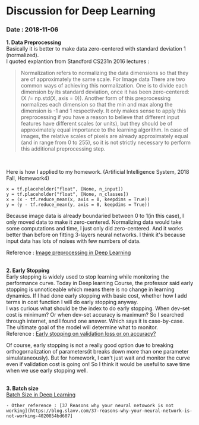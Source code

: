# Discussion for Deep Learning 

### Date : 2018-11-06

__1. Data Preprocessing__ <br>
Basically it is better to make data zero-centered with standard deviation 1 (normalized). <br>
I quoted explantion from Standford CS231n 2016 lectures :
> Normalization refers to normalizing the data dimensions so that they are of approximately the same scale. For Image data There are two common ways of achieving this normalization. One is to divide each dimension by its standard deviation, once it has been zero-centered:
(X /= np.std(X, axis = 0)). Another form of this preprocessing normalizes each dimension so that the min and max along the dimension is -1 and 1 respectively. It only makes sense to apply this preprocessing if you have a reason to believe that different input features have different scales (or units), but they should be of approximately equal importance to the learning algorithm. In case of images, the relative scales of pixels are already approximately equal (and in range from 0 to 255), so it is not strictly necessary to perform this additional preprocessing step.
<br>

Here is how I applied to my homework. (Artificial Intelligence System, 2018 Fall, Homework4)

    x = tf.placeholder("float", [None, n_input])
    y = tf.placeholder("float", [None, n_classes])
    x = (x - tf.reduce_mean(x, axis = 0, keepdims = True))
    y = (y - tf.reduce_mean(y, axis = 0, keepdims = True))

Because image data is already boundaried between 0 to 1(in this case), I only moved data to make it zero-centered. Normalizing data would take some computations and time, I just only did zero-centered. And it works better than before on fitting 3-layers neural networks. I think it's because input data has lots of noises with few numbers of data.

Reference : [Image preprocessing in Deep Learning](https://stackoverflow.com/questions/41428868/image-preprocessing-in-deep-learning)
<br>
<br>

__2. Early Stopping__ <br>
Early stopping is widely used to stop learning while monitoring the performance curve. Today in Deep learning Course, the professor said early stopping is unnoticeable which means there is no change in learning dynamics. If I had done early stopping with basic cost, whether how I add terms in cost function I will do early stopping anyway.<br>
I was curious what should be the index to do early stopping. When dev-set cost is minimum? Or when dev-set accuracy is maximum? So I searched through internet, and I found one answer. Which says it is case-by-case. The ultimate goal of the model will determine what to monitor. 
<br>
Reference : [Early stopping on validation loss or on accuracy?](https://datascience.stackexchange.com/questions/37186/early-stopping-on-validation-loss-or-on-accuracy) <br>

Of course, early stopping is not a really good option due to breaking orthogornalization of parameters(it breaks down more than one parameter simulataneously). But for homework, I can't just wait and monitor the curve even if validation cost is going on! So I think it would be useful to save time when we use early stopping well.
<br>
<br>

**3. Batch size** <br>
[Batch Size in Deep Learning](https://blog.lunit.io/2018/08/03/batch-size-in-deep-learning/)


    - Other reference : [37 Reasons why your neural netowork is not working](https://blog.slavv.com/37-reasons-why-your-neural-network-is-not-working-4020854bd607]
